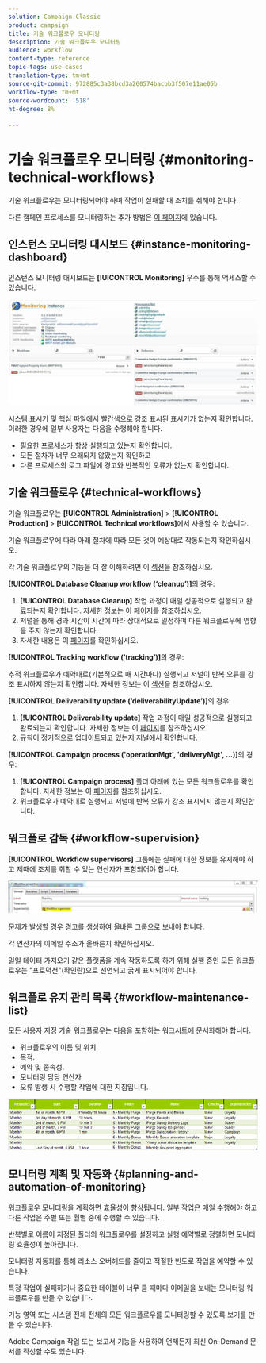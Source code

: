 ```yaml
---
solution: Campaign Classic
product: campaign
title: 기술 워크플로우 모니터링
description: 기술 워크플로우 모니터링
audience: workflow
content-type: reference
topic-tags: use-cases
translation-type: tm+mt
source-git-commit: 972885c3a38bcd3a260574bacbb3f507e11ae05b
workflow-type: tm+mt
source-wordcount: '518'
ht-degree: 8%

---
```



# 기술 워크플로우 모니터링 {#monitoring-technical-workflows}

기술 워크플로우는 모니터링되어야 하며 작업이 실패할 때 조치를 취해야 합니다.

다른 캠페인 프로세스를 모니터링하는 추가 방법은 [이 페이지](../../production/using/monitoring-guidelines.md)에 있습니다.

## 인스턴스 모니터링 대시보드 {#instance-monitoring-dashboard}

인스턴스 모니터링 대시보드는 **[!UICONTROL Monitoring]** 우주를 통해 액세스할 수 있습니다.

![](assets/monitoring_technical_workflows1.png)

시스템 표시기 및 핵심 파일에서 빨간색으로 강조 표시된 표시기가 없는지 확인합니다. 이러한 경우에 일부 사용자는 다음을 수행해야 합니다.

* 필요한 프로세스가 항상 실행되고 있는지 확인합니다.
* 모든 절차가 너무 오래되지 않았는지 확인하고
* 다른 프로세스의 로그 파일에 경고와 반복적인 오류가 없는지 확인합니다.

## 기술 워크플로우 {#technical-workflows}

기술 워크플로우는 **[!UICONTROL Administration]** > **[!UICONTROL Production]** > **[!UICONTROL Technical workflows]**&#x200B;에서 사용할 수 있습니다.

기술 워크플로우에 따라 아래 절차에 따라 모든 것이 예상대로 작동되는지 확인하십시오.

각 기술 워크플로우의 기능을 더 잘 이해하려면 이 [섹션](../../workflow/using/about-technical-workflows.md)을 참조하십시오.

**[!UICONTROL Database Cleanup workflow (‘cleanup’)]**&#x200B;의 경우:

1. **[!UICONTROL Database Cleanup]** 작업 과정이 매일 성공적으로 실행되고 완료되는지 확인합니다. 자세한 정보는 이 [페이지](../../workflow/using/delivery.md)를 참조하십시오.
1. 저널을 통해 경과 시간이 시간에 따라 상대적으로 일정하며 다른 워크플로우에 영향을 주지 않는지 확인합니다.
1. 자세한 내용은 이 [페이지](../../production/using/database-cleanup-workflow.md)를 확인하십시오.

**[!UICONTROL Tracking workflow (‘tracking’)]**&#x200B;의 경우:

추적 워크플로우가 예약대로(기본적으로 매 시간마다) 실행되고 저널이 반복 오류를 강조 표시하지 않는지 확인합니다. 자세한 정보는 이 [섹션](../../workflow/using/delivery.md)을 참조하십시오.

**[!UICONTROL Deliverability update (‘deliverabilityUpdate’)]**&#x200B;의 경우:

1. **[!UICONTROL Deliverability update]** 작업 과정이 매일 성공적으로 실행되고 완료되는지 확인합니다. 자세한 정보는 이 [페이지](../../workflow/using/delivery.md)를 참조하십시오.
1. 규칙이 정기적으로 업데이트되고 있는지 저널에서 확인합니다.

**[!UICONTROL Campaign process ('operationMgt', 'deliveryMgt', ...)]**&#x200B;의 경우:

1. **[!UICONTROL Campaign process]** 폴더 아래에 있는 모든 워크플로우를 확인합니다. 자세한 정보는 이 [페이지](../../workflow/using/campaign.md)를 참조하십시오.
1. 워크플로우가 예약대로 실행되고 저널에 반복 오류가 강조 표시되지 않는지 확인합니다.

## 워크플로 감독 {#workflow-supervision}

**[!UICONTROL Workflow supervisors]** 그룹에는 실패에 대한 정보를 유지해야 하고 제때에 조치를 취할 수 있는 연산자가 포함되어야 합니다.

![](assets/monitoring_technical_workflows3.png)

문제가 발생할 경우 경고를 생성하여 올바른 그룹으로 보내야 합니다.

각 연산자의 이메일 주소가 올바른지 확인하십시오.

일일 데이터 가져오기 같은 플랫폼을 계속 작동하도록 하기 위해 실행 중인 모든 워크플로우는 &quot;프로덕션&quot;(확인란)으로 선언되고 굵게 표시되어야 합니다.

## 워크플로 유지 관리 목록 {#workflow-maintenance-list}

모든 사용자 지정 기술 워크플로우는 다음을 포함하는 워크시트에 문서화해야 합니다.

* 워크플로우의 이름 및 위치.
* 목적.
* 예약 및 종속성.
* 모니터링 담당 연산자
* 오류 발생 시 수행할 작업에 대한 지침입니다.

![](assets/monitoring_technical_workflows4.png)

## 모니터링 계획 및 자동화 {#planning-and-automation-of-monitoring}

워크플로우 모니터링을 계획하면 효율성이 향상됩니다. 일부 작업은 매일 수행해야 하고 다른 작업은 주별 또는 월별 중에 수행할 수 있습니다.

반복별로 이름이 지정된 폴더의 워크플로우를 설정하고 실행 예약별로 정렬하면 모니터링 효율성이 높아집니다.

모니터링 자동화를 통해 리소스 오버헤드를 줄이고 적절한 빈도로 작업을 예약할 수 있습니다.

특정 작업이 실패하거나 중요한 테이블이 너무 클 때마다 이메일을 보내는 모니터링 워크플로우를 만들 수 있습니다.

기능 영역 또는 시스템 전체 전체의 모든 워크플로우를 모니터링할 수 있도록 보기를 만들 수 있습니다.

Adobe Campaign 작업 또는 보고서 기능을 사용하여 언제든지 최신 On-Demand 문서를 작성할 수도 있습니다.
